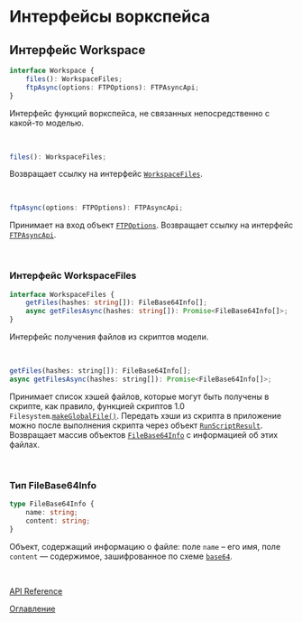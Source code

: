 # Интерфейсы воркспейса

## Интерфейс Workspace<a name="workspace"></a>
```ts
interface Workspace {
	files(): WorkspaceFiles;
	ftpAsync(options: FTPOptions): FTPAsyncApi;
}
```
Интерфейс функций воркспейса, не связанных непосредственно с какой-то моделью.

&nbsp;

```js
files(): WorkspaceFiles;
```
Возвращает ссылку на интерфейс [`WorkspaceFiles`](#workspace-files).

&nbsp;

```js
ftpAsync(options: FTPOptions): FTPAsyncApi;
```
Принимает на вход объект [`FTPOptions`](fs.md#ftp-async-api). Возвращает ссылку на интерфейс [`FTPAsyncApi`](fs.md#ftp-async-api-interface).

&nbsp;

### Интерфейс WorkspaceFiles<a name="workspace-files"></a>
```ts
interface WorkspaceFiles {
	getFiles(hashes: string[]): FileBase64Info[];
	async getFilesAsync(hashes: string[]): Promise<FileBase64Info[]>;
}
```
Интерфейс получения файлов из скриптов модели.

&nbsp;

```js
getFiles(hashes: string[]): FileBase64Info[];
async getFilesAsync(hashes: string[]): Promise<FileBase64Info[]>;
```
Принимает список хэшей файлов, которые могут быть получены в скрипте, как правило, функцией скриптов 1.0 `Filesystem`.[`makeGlobalFile()`](https://github.com/optimacros/scripts_documentation/blob/main/API/fs.md#filesystem.make-global-file). Передать хэши из скрипта в приложение можно после выполнения скрипта через объект [`RunScriptResult`](./scriptsTab.md#run-script-result). Возвращает массив объектов [`FileBase64Info`](#file-base64-info) с информацией об этих файлах.

&nbsp;

### Тип FileBase64Info <a name="file-base64-info"></a>
```ts
type FileBase64Info {
	name: string;
	content: string;
}
```
Объект, содержащий информацию о файле: поле `name` – его имя, поле `content` — содержимое, зашифрованное по схеме [`base64`](https://ru.wikipedia.org/wiki/Base64).

&nbsp;

[API Reference](API.md)

[Оглавление](../README.md)